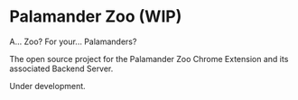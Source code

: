 # Palamander Zoo (WIP)

A... Zoo? For your... Palamanders?

The open source project for the Palamander Zoo Chrome Extension and its associated Backend Server.

Under development.
